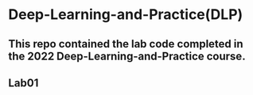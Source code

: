 # Deep-Learning-and-Practice(DLP)

This repo contained the lab code completed in the 2022 Deep-Learning-and-Practice course.
---
## Lab01
